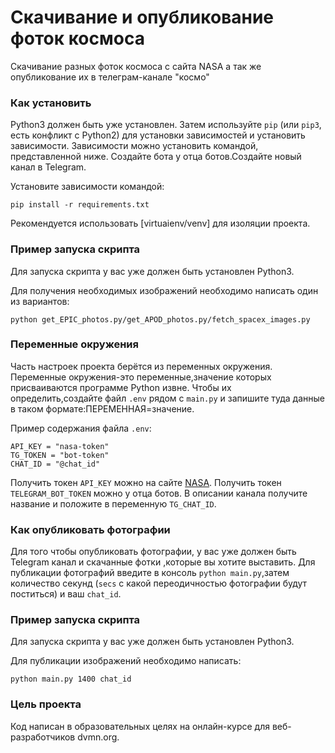 # Скачивание и опубликование фоток космоса
Скачивание разных фоток космоса с сайта NASA а так же опубликование их в 
телеграм-канале "космо"

### Как установить
Python3 должен быть уже установлен.
Затем используйте `pip` (или `pip3`, есть конфликт с Python2) 
для установки зависимостей и установить зависимости.
Зависимости можно установить командой, представленной ниже.
Создайте бота у отца ботов.Создайте новый канал в Telegram.

Установите зависимости командой:
```
pip install -r requirements.txt
```
Рекомендуется использовать [virtuaienv/venv] для изоляции проекта.

### Пример запуска скрипта
Для запуска скрипта у вас уже должен быть установлен Python3.

Для получения необходимых изображений необходимо написать один из вариантов:
```
python get_EPIC_photos.py/get_APOD_photos.py/fetch_spacex_images.py
```

### Переменные окружения
Часть настроек проекта берётся из переменных окружения.
Переменные окружения-это переменные,значение которых присваиваются программе Python извне.
Чтобы их определить,создайте файл `.env` рядом с `main.py` и 
запишите туда данные в таком формате:ПЕРЕМЕННАЯ=значение.

Пример содержания файла `.env`:

```
API_KEY = "nasa-token"
TG_TOKEN = "bot-token"
CHAT_ID = "@chat_id"
```
Получить токен `API_KEY` можно на сайте [NASA](https://api.nasa.gov).
Получить токен `TELEGRAM_BOT_TOKEN` можно у отца ботов.
В описании канала получите название и положите в переменную `TG_CHAT_ID`.

### Как опубликовать фотографии
Для того чтобы опубликовать фотографии, у вас уже должен быть
Telegram канал и скачанные фотки ,которые вы хотите выставить.
Для публикации фотографий введите в консоль `python main.py`,затем количество секунд
(`secs` с какой переодичностью фотографии будут поститься) и ваш `chat_id`.

### Пример запуска скрипта
Для запуска скрипта у вас уже должен быть установлен Python3.

Для публикации изображений необходимо написать:
```
python main.py 1400 chat_id
```

### Цель проекта
Код написан в образовательных целях на онлайн-курсе для веб-разработчиков dvmn.org.
